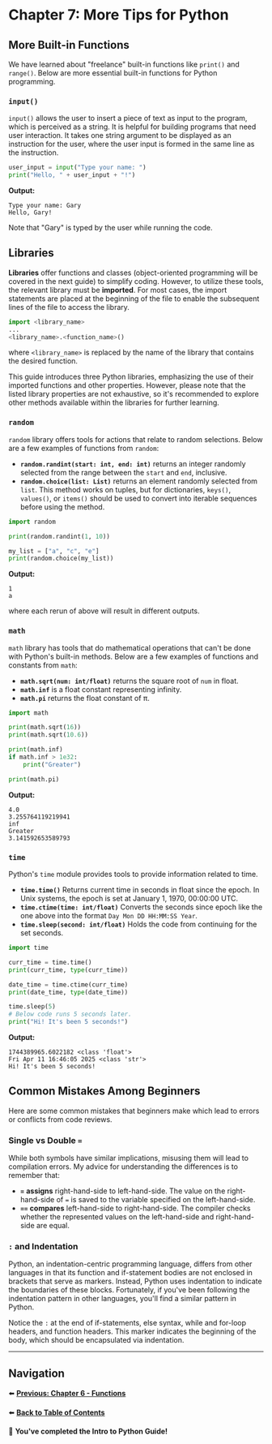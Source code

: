 # Chapter 7: More Tips for Python

## More Built-in Functions

We have learned about "freelance" built-in functions like `print()` and `range()`. Below are more essential built-in functions for Python programming.

### `input()`

`input()` allows the user to insert a piece of text as input to the program, which is perceived as a string. It is helpful for building programs that need user interaction. It takes one string argument to be displayed as an instruction for the user, where the user input is formed in the same line as the instruction.

```python
user_input = input("Type your name: ")
print("Hello, " + user_input + "!")
```

**Output:**
```
Type your name: Gary
Hello, Gary!
```

Note that "Gary" is typed by the user while running the code.

## Libraries

**Libraries** offer functions and classes (object-oriented programming will be covered in the next guide) to simplify coding. However, to utilize these tools, the relevant library must be **imported**. For most cases, the import statements are placed at the beginning of the file to enable the subsequent lines of the file to access the library.

```python
import <library_name>
...
<library_name>.<function_name>()
```

where `<library_name>` is replaced by the name of the library that contains the desired function.

This guide introduces three Python libraries, emphasizing the use of their imported functions and other properties. However, please note that the listed library properties are not exhaustive, so it's recommended to explore other methods available within the libraries for further learning.

### `random`

`random` library offers tools for actions that relate to random selections. Below are a few examples of functions from `random`:

- **`random.randint(start: int, end: int)`** returns an integer randomly selected from the range between the `start` and `end`, inclusive.
- **`random.choice(list: List)`** returns an element randomly selected from `list`. This method works on tuples, but for dictionaries, `keys()`, `values()`, or `items()` should be used to convert into iterable sequences before using the method.

```python
import random

print(random.randint(1, 10))

my_list = ["a", "c", "e"]
print(random.choice(my_list))
```

**Output:**
```
1
a
```

where each rerun of above will result in different outputs.

### `math`

`math` library has tools that do mathematical operations that can't be done with Python's built-in methods. Below are a few examples of functions and constants from `math`:

- **`math.sqrt(num: int/float)`** returns the square root of `num` in float.
- **`math.inf`** is a float constant representing infinity.
- **`math.pi`** returns the float constant of π.

```python
import math

print(math.sqrt(16))
print(math.sqrt(10.6))

print(math.inf)
if math.inf > 1e32:
    print("Greater")

print(math.pi)
```

**Output:**
```
4.0
3.255764119219941
inf
Greater
3.141592653589793
```

### `time`

Python's `time` module provides tools to provide information related to time.

- **`time.time()`** Returns current time in seconds in float since the epoch. In Unix systems, the epoch is set at January 1, 1970, 00:00:00 UTC.
- **`time.ctime(time: int/float)`** Converts the seconds since epoch like the one above into the format `Day Mon DD HH:MM:SS Year`.
- **`time.sleep(second: int/float)`** Holds the code from continuing for the set seconds.

```python
import time

curr_time = time.time()
print(curr_time, type(curr_time))

date_time = time.ctime(curr_time)
print(date_time, type(date_time))

time.sleep(5)
# Below code runs 5 seconds later.
print("Hi! It's been 5 seconds!")
```

**Output:**
```
1744389965.6022182 <class 'float'>
Fri Apr 11 16:46:05 2025 <class 'str'>
Hi! It's been 5 seconds!
```

## Common Mistakes Among Beginners

Here are some common mistakes that beginners make which lead to errors or conflicts from code reviews.

### Single vs Double `=`

While both symbols have similar implications, misusing them will lead to compilation errors. My advice for understanding the differences is to remember that:

- **`=`** **assigns** right-hand-side to left-hand-side. The value on the right-hand-side of `=` is saved to the variable specified on the left-hand-side.
- **`==`** **compares** left-hand-side to right-hand-side. The compiler checks whether the represented values on the left-hand-side and right-hand-side are equal.

### `:` and Indentation

Python, an indentation-centric programming language, differs from other languages in that its function and if-statement bodies are not enclosed in brackets that serve as markers. Instead, Python uses indentation to indicate the boundaries of these blocks. Fortunately, if you've been following the indentation pattern in other languages, you'll find a similar pattern in Python.

Notice the `:` at the end of if-statements, else syntax, while and for-loop headers, and function headers. This marker indicates the beginning of the body, which should be encapsulated via indentation.

---

## Navigation

⬅️ **[Previous: Chapter 6 - Functions](chapter-06.md)**

⬅️ **[Back to Table of Contents](table-of-contents.md)**

🎉 **You've completed the Intro to Python Guide!**